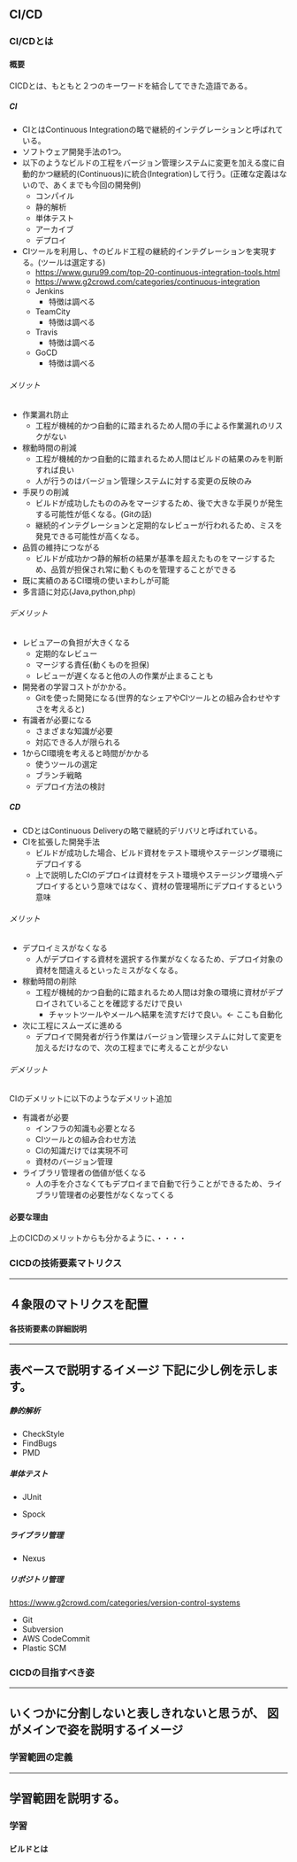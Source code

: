 ## CI/CD

### CI/CDとは

#### 概要
CICDとは、もともと２つのキーワードを結合してできた造語である。

##### CI
- CIとはContinuous Integrationの略で継続的インテグレーションと呼ばれている。
- ソフトウェア開発手法の1つ。
- 以下のようなビルドの工程をバージョン管理システムに変更を加える度に自動的かつ継続的(Continuous)に統合(Integration)して行う。(正確な定義はないので、あくまでも今回の開発例)
  - コンパイル
  - 静的解析
  - 単体テスト
  - アーカイブ
  - デプロイ
- CIツールを利用し、↑のビルド工程の継続的インテグレーションを実現する。(ツールは選定する)
  - https://www.guru99.com/top-20-continuous-integration-tools.html
  -  https://www.g2crowd.com/categories/continuous-integration
    - Jenkins
      - 特徴は調べる
    - TeamCity 
      - 特徴は調べる
    - Travis
      - 特徴は調べる
    - GoCD
      - 特徴は調べる

###### メリット
- 作業漏れ防止
  - 工程が機械的かつ自動的に踏まれるため人間の手による作業漏れのリスクがない
- 稼動時間の削減
  - 工程が機械的かつ自動的に踏まれるため人間はビルドの結果のみを判断すれば良い
  - 人が行うのはバージョン管理システムに対する変更の反映のみ
- 手戻りの削減
  - ビルドが成功したもののみをマージするため、後で大きな手戻りが発生する可能性が低くなる。(Gitの話)
  - 継続的インテグレーションと定期的なレビューが行われるため、ミスを発見できる可能性が高くなる。
- 品質の維持につながる
  - ビルドが成功かつ静的解析の結果が基準を超えたものをマージするため、品質が担保され常に動くものを管理することができる
- 既に実績のあるCI環境の使いまわしが可能
- 多言語に対応(Java,python,php)

###### デメリット
- レビュアーの負担が大きくなる
  - 定期的なレビュー
  - マージする責任(動くものを担保)
  - レビューが遅くなると他の人の作業が止まることも
- 開発者の学習コストがかかる。
  - Gitを使った開発になる(世界的なシェアやCIツールとの組み合わせやすさを考えると)
- 有識者が必要になる
  - さまざまな知識が必要
  - 対応できる人が限られる
- 1からCI環境を考えると時間がかかる
  - 使うツールの選定
  - ブランチ戦略
  - デプロイ方法の検討

##### CD
- CDとはContinuous Deliveryの略で継続的デリバリと呼ばれている。
- CIを拡張した開発手法
  - ビルドが成功した場合、ビルド資材をテスト環境やステージング環境にデプロイする
  - 上で説明したCIのデプロイは資材をテスト環境やステージング環境へデプロイするという意味ではなく、資材の管理場所にデプロイするという意味

###### メリット
- デプロイミスがなくなる
  - 人がデプロイする資材を選択する作業がなくなるため、デプロイ対象の資材を間違えるといったミスがなくなる。
- 稼動時間の削除
  - 工程が機械的かつ自動的に踏まれるため人間は対象の環境に資材がデプロイされていることを確認するだけで良い
    - チャットツールやメールへ結果を流すだけで良い。← ここも自動化
- 次に工程にスムーズに進める
  - デプロイで開発者が行う作業はバージョン管理システムに対して変更を加えるだけなので、次の工程までに考えることが少ない

###### デメリット
CIのデメリットに以下のようなデメリット追加

- 有識者が必要
  - インフラの知識も必要となる
  - CIツールとの組み合わせ方法
  - CIの知識だけでは実現不可
  - 資材のバージョン管理
- ライブラリ管理者の価値が低くなる
  - 人の手を介さなくてもデプロイまで自動で行うことができるため、ライブラリ管理者の必要性がなくなってくる


#### 必要な理由
上のCICDのメリットからも分かるように、・・・・


### CICDの技術要素マトリクス

----
４象限のマトリクスを配置
----

#### 各技術要素の詳細説明

----
表ベースで説明するイメージ
下記に少し例を示します。
----

##### 静的解析

- CheckStyle
- FindBugs
- PMD

##### 単体テスト

- JUnit

- Spock


##### ライブラリ管理

- Nexus 


##### リポジトリ管理
https://www.g2crowd.com/categories/version-control-systems

- Git
- Subversion
- AWS CodeCommit
- Plastic SCM

### CICDの目指すべき姿

----
いくつかに分割しないと表しきれないと思うが、
図がメインで姿を説明するイメージ
----

### 学習範囲の定義

----
学習範囲を説明する。
----


### 学習

#### ビルドとは
